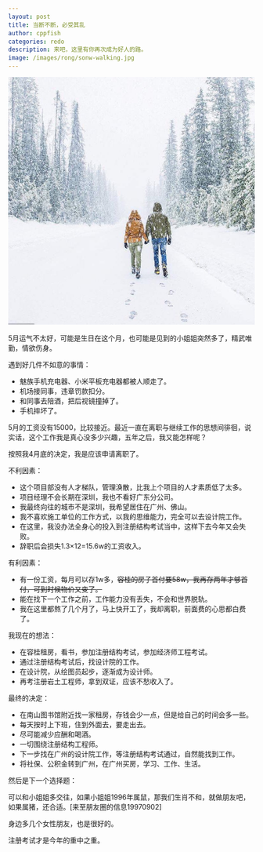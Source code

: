 ```yaml
---
layout: post
title: 当断不断，必受其乱
author: cppfish
categories: redo
description: 来吧，这里有你再次成为好人的路。
image: /images/rong/sonw-walking.jpg
---
```


<img src="/images/rong/sonw-walking.jpg">

5月运气不太好，可能是生日在这个月，也可能是见到的小姐姐突然多了，精武唯勤，情欲伤身。

遇到好几件不如意的事情：

- 魅族手机充电器、小米平板充电器都被人顺走了。
- 机场接同事，违章罚款扣分。
- 和同事去陪酒，把后视镜撞掉了。
- 手机摔坏了。


5月的工资没有15000，比较接近。最近一直在离职与继续工作的思想间徘徊，说实话，这个工作我是真心没多少兴趣，五年之后，我又能怎样呢？

按照我4月底的决定，我是应该申请离职了。

不利因素：

- 这个项目部没有人才梯队，管理涣散，比我上个项目的人才素质低了太多。
- 项目经理不会长期在深圳，我也不看好广东分公司。
- 我最终向往的城市不是深圳，我希望居住在广州、佛山。
- 我不喜欢施工单位的工作方式，以我的思维能力，完全可以去设计院工作。
- 在这里，我没办法全身心的投入到注册结构考试当中，这样下去今年又会失败。
- 辞职后会损失1.3×12=15.6w的工资收入。

有利因素：

- 有一份工资，每月可以存1w多，~~容桂的房子首付要58w，我再存两年才够首付，可到时候物价又变了。~~
- 能在找下一个工作之前，工作能力没有丢失，不会和世界脱轨。
- 我在这里都熬了几个月了，马上快开工了，我却离职，前面费的心思都白费了。

我现在的想法：

- 在容桂租房，看书，参加注册结构考试，参加经济师工程考试。
- 通过注册结构考试后，找设计院的工作。
- 在设计院，从绘图员起步，逐渐成为设计师。
- 再考注册岩土工程师，拿到双证，应该不愁收入了。

最终的决定：

- 在南山图书馆附近找一家租房，存钱会少一点，但是给自己的时间会多一些。
- 每天按时上下班，住到外面去，要走出去。
- 尽可能减少应酬和喝酒。
- 一切围绕注册结构工程师。
- 下一步找在广州的设计院工作，等注册结构考试通过，自然能找到工作。
- 将社保、公积金转到广州，在广州买房，学习、工作、生活。


然后是下一个选择题：

可以和小姐姐多交往，如果小姐姐1996年属鼠，那我们生肖不和，就做朋友吧，如果属猪，还合适。[来至朋友圈的信息19970902]

身边多几个女性朋友，也是很好的。

注册考试才是今年的重中之重。
